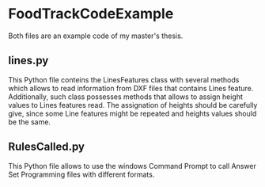 # FoodTrackCodeExample

Both files are an example code of my master's thesis.

## lines.py
This Python file conteins the LinesFeatures class  with several methods which allows to read information from DXF files that contains 
Lines feature.
Additionally, such class possesses methods that allows to assign height values to Lines features read. 
The assignation of heights should be carefully give, since some Line features might be repeated and heights values should be the same. 


## RulesCalled.py

This Python file allows to use the windows Command Prompt to call Answer Set Programming files with different formats.
